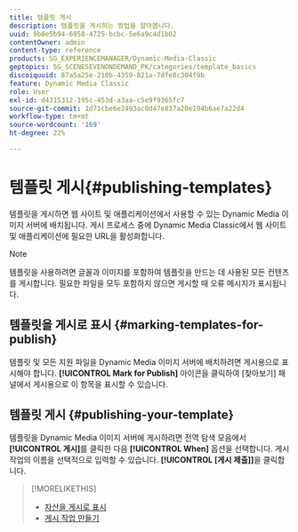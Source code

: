 ```yaml
---
title: 템플릿 게시
description: 템플릿을 게시하는 방법을 알아봅니다.
uuid: 9b8e5b94-6958-4725-bcbc-5e6a9c4d1b02
contentOwner: admin
content-type: reference
products: SG_EXPERIENCEMANAGER/Dynamic-Media-Classic
geptopics: SG_SCENESEVENONDEMAND_PK/categories/template_basics
discoiquuid: 87a5a25e-210b-4359-821a-7dfe8c304f9b
feature: Dynamic Media Classic
role: User
exl-id: d4315312-195c-453d-a3aa-c5e9f9365fc7
source-git-commit: 1d71cbe6e2493ac8d47e837a20e194b6ae7a22d4
workflow-type: tm+mt
source-wordcount: '169'
ht-degree: 22%

---
```


# 템플릿 게시{#publishing-templates}

템플릿을 게시하면 웹 사이트 및 애플리케이션에서 사용할 수 있는 Dynamic Media 이미지 서버에 배치됩니다. 게시 프로세스 중에 Dynamic Media Classic에서 웹 사이트 및 애플리케이션에 필요한 URL을 활성화합니다.

>[!NOTE]
>
>템플릿을 사용하려면 글꼴과 이미지를 포함하여 템플릿을 만드는 데 사용된 모든 컨텐츠를 게시합니다. 필요한 파일을 모두 포함하지 않으면 게시할 때 오류 메시지가 표시됩니다.

## 템플릿을 게시로 표시 {#marking-templates-for-publish}

템플릿 및 모든 지원 파일을 Dynamic Media 이미지 서버에 배치하려면 게시용으로 표시해야 합니다. **[!UICONTROL Mark for Publish]** 아이콘을 클릭하여 [찾아보기] 패널에서 게시용으로 이 항목을 표시할 수 있습니다.

## 템플릿 게시 {#publishing-your-template}

템플릿을 Dynamic Media 이미지 서버에 게시하려면 전역 탐색 모음에서 **[!UICONTROL 게시]**&#x200B;를 클릭한 다음 **[!UICONTROL When]** 옵션을 선택합니다. 게시 작업의 이름을 선택적으로 입력할 수 있습니다. **[!UICONTROL [게시 제출]]**&#x200B;을 클릭합니다.

>[!MORELIKETHIS]
>
>* [자산을 게시로 표시](publishing-files.md#publish_after_uploading)
>* [게시 작업 만들기](publishing-files.md#creating_a_publish_job)

